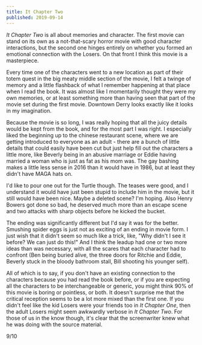 ```yaml
---
title: It Chapter Two
published: 2019-09-14
---
```


_It Chapter Two_ is all about memories and character. The first movie can stand on its own as a not-that-scary horror movie with good character interactions, but the second one hinges entirely on whether you formed an emotional connection with the Losers. On that front I think this movie is a masterpiece.

Every time one of the characters went to a new location as part of their totem quest in the big meaty middle section of the movie, I felt a twinge of memory and a little flashback of what I remember happening at that place when I read the book. It was almost like I momentarily thought they were my own memories, or at least something more than having seen that part of the movie set during the first movie. Downtown Derry looks exactly like it looks in my imagination.

Because the movie is so long, I was really hoping that all the juicy details would be kept from the book, and for the most part I was right. I especially liked the beginning up to the chinese restaurant scene, where we are getting introduced to everyone as an adult - there are a bunch of little details that could easily have been cut but just help fill out the characters a little more, like Beverly being in an abusive marriage or Eddie having married a woman who is just as fat as his mom was. The gay bashing makes a little less sense in 2016 than it would have in 1986, but at least they didn't have MAGA hats on.

I'd like to pour one out for the Turtle though. The teases were good, and I understand it would have just been stupid to include him in the movie, but it still would have been nice. Maybe a deleted scene? I'm hoping. Also Henry Bowers got done so bad, he deserved much more than an escape scene and two attacks with sharp objects before he kicked the bucket.

The ending was significantly different but I'd say it was for the better. Smushing spider eggs is just not as exciting of an ending in movie form. I just wish that it didn't seem so much like a trick, like, "Why didn't I see it before? We can just do this!" And I think the leadup had one or two more ideas than was necessary, with all the scares that each character had to confront (Ben being buried alive, the three doors for Ritchie and Eddie, Beverly stuck in the bloody bathroom stall, Bill shooting his younger self).

All of which is to say, if you don't have an existing connection to the characters because you had read the book before, or if you are expecting all the characters to be interchangeable or generic, you might think 90% of this movie is boring or pointless, or both. It doesn't surprise me that the critical reception seems to be a lot more mixed than the first one. If you didn't feel like the kid Losers were your friends too in _It Chapter One_, then the adult Losers might seem awkwardly verbose in _It Chapter Two_. For those of us in the know though, it's clear that the screenwriter knew what he was doing with the source material.

9/10

